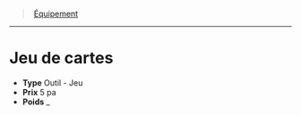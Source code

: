 ﻿---
!EquipmentItem
Type: Outil - Jeu
Price: 5 pa
Weight: _
Id: equipment_hd.md#jeu-de-cartes
ParentLink: equipment_hd.md#Équipement
Name: Jeu de cartes
ParentName: Équipement
NameLevel: 1
Attributes:
  Name: Jeu de cartes
  Markdown: >+
    # <!--Name-->Jeu de cartes<!--/Name-->


    - **Type** <!--Type-->Outil - Jeu<!--/Type-->

    - **Prix** <!--Price-->5 pa<!--/Price-->

    - **Poids** <!--Weight-->_<!--/Weight-->

  Type: Outil - Jeu
  Price: 5 pa
  Weight: _
AttributesDictionary: >+
  Name: Jeu de cartes

  Markdown: >+

    # <!--Name-->Jeu de cartes<!--/Name-->





    - **Type** <!--Type-->Outil - Jeu<!--/Type-->



    - **Prix** <!--Price-->5 pa<!--/Price-->



    - **Poids** <!--Weight-->_<!--/Weight-->



  Type: Outil - Jeu

  Price: 5 pa

  Weight: _

---
> [Équipement](hd_equipment.md)

---

# Jeu de cartes

- **Type** Outil - Jeu
- **Prix** 5 pa
- **Poids** _

